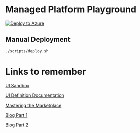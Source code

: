 # Managed Platform Playground

[![Deploy to Azure](http://azuredeploy.net/deploybutton.png)](https://portal.azure.com/#create/Microsoft.Template/uri/https%3A%2F%2Fraw.githubusercontent.com%2Fdanielscholl%2Fmanaged-platform%2Fmain%2Fazuredeploy.json)


## Manual Deployment

```bash
./scripts/deploy.sh
```


# Links to remember

[UI Sandbox](https://portal.azure.com/?feature.customPortal=false&#blade/Microsoft_Azure_CreateUIDef/SandboxBlade)

[UI Definition Documentation](https://docs.microsoft.com/en-us/azure/azure-resource-manager/managed-applications/create-uidefinition-overview)

[Mastering the Marketplace](http://aka.ms/MasteringTheMarketplace)

[Blog Part 1](https://arsenvlad.medium.com/simple-azure-managed-application-creating-testing-and-publishing-in-partner-center-d2cb3b98bed2)

[Blog Part 2](https://arsenvlad.medium.com/azure-managed-application-with-aks-and-deployment-time-or-cross-tenant-role-assignments-to-vm-and-3ebce7d607c2)